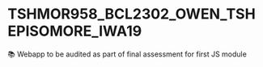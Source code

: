 # TSHMOR958_BCL2302_OWEN_TSHEPISOMORE_IWA19
📚 Webapp to be audited as part of final assessment for first JS module
